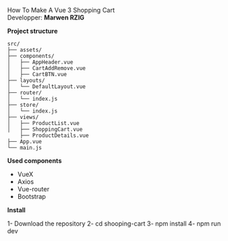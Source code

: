 How To Make A Vue 3 Shopping Cart
<br>
Developper: **Marwen RZIG**

**Project structure**
```
src/
├── assets/
├── components/
│   ├── AppHeader.vue
│   ├── CartAddRemove.vue
│   ├── CartBTN.vue
├── layouts/
│   └── DefaultLayout.vue
├── router/
│   └── index.js
├── store/
│   └── index.js
├── views/
│   ├── ProductList.vue
│   ├── ShoppingCart.vue
    ├── ProductDetails.vue
├── App.vue
└── main.js
```

**Used components**

- VueX
- Axios
- Vue-router
- Bootstrap

**Install**

1- Download the repository
2- cd shooping-cart
3- npm install
4- npm run dev
